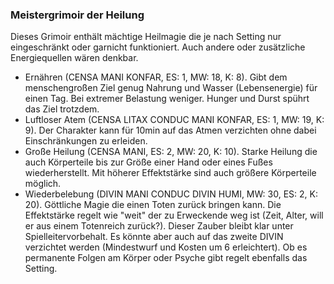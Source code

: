 ### Meistergrimoir der Heilung

Dieses Grimoir enthält mächtige Heilmagie die je nach Setting nur eingeschränkt oder garnicht funktioniert. Auch
andere oder zusätzliche Energiequellen wären denkbar.

* Ernähren (CENSA MANI KONFAR, ES: 1, MW: 18, K: 8). Gibt dem menschengroßen Ziel genug Nahrung und Wasser
(Lebensenergie) für einen Tag. Bei extremer Belastung weniger. Hunger und Durst spührt das Ziel trotzdem.
* Luftloser Atem (CENSA LITAX CONDUC MANI KONFAR, ES: 1, MW: 19, K: 9). Der Charakter kann für 10min auf das Atmen
verzichten ohne dabei Einschränkungen zu erleiden.
* Große Heilung (CENSA MANI, ES: 2, MW: 20, K: 10). Starke Heilung die auch Körperteile bis zur Größe einer Hand
oder eines Fußes wiederherstellt. Mit höherer Effektstärke sind auch größere Körperteile möglich.
* Wiederbelebung (DIVIN MANI CONDUC DIVIN HUMI, MW: 30, ES: 2, K: 20). Göttliche Magie die einen Toten zurück bringen
kann. Die Effektstärke regelt wie "weit" der zu Erweckende weg ist (Zeit, Alter, will er aus einem Totenreich zurück?).
Dieser Zauber bleibt klar unter Spielleitervorbehalt. Es könnte aber auch auf das zweite DIVIN verzichtet werden
(Mindestwurf und Kosten um 6 erleichtert). Ob es permanente Folgen am Körper oder Psyche gibt regelt ebenfalls das
Setting.
